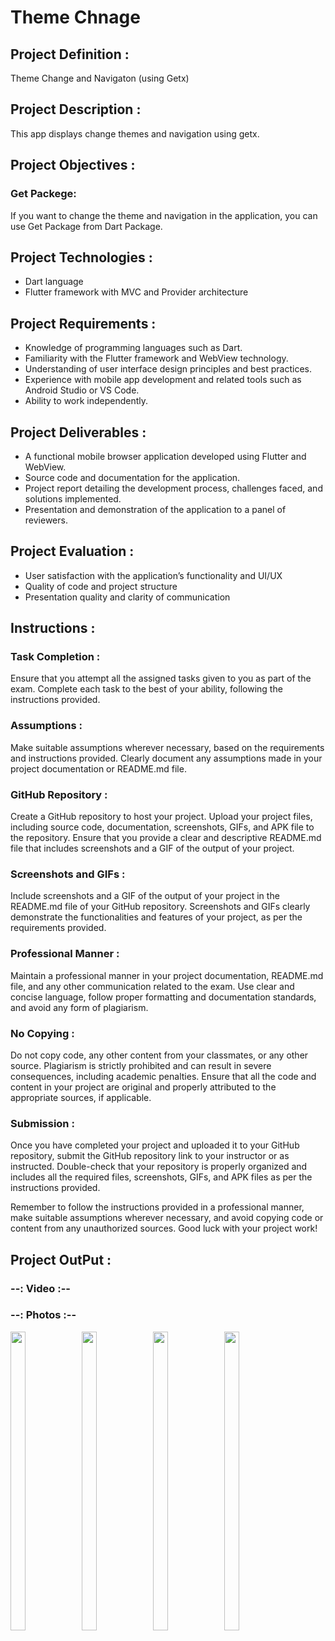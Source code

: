 # Theme Chnage 

## Project Definition :

Theme Change and Navigaton (using Getx)

## Project Description :
This app displays change themes and navigation using getx.

## Project Objectives :

### Get Packege:
If you want to change the theme and navigation in the application, you can use Get Package from Dart Package.

## Project Technologies :

- Dart language
- Flutter framework with MVC and Provider architecture

## Project Requirements :

- Knowledge of programming languages such as Dart.
- Familiarity with the Flutter framework and WebView technology.
- Understanding of user interface design principles and best practices.
- Experience with mobile app development and related tools such as Android Studio or VS Code.
- Ability to work independently.

## Project Deliverables :

- A functional mobile browser application developed using Flutter and WebView.
- Source code and documentation for the application.
- Project report detailing the development process, challenges faced, and solutions implemented.
- Presentation and demonstration of the application to a panel of reviewers.

## Project Evaluation :

- User satisfaction with the application’s functionality and UI/UX
- Quality of code and project structure
- Presentation quality and clarity of communication


## Instructions :

### Task Completion :
Ensure that you attempt all the assigned tasks given to you as part of the exam. Complete each task to the best of your ability, following the instructions provided.

### Assumptions :
Make suitable assumptions wherever necessary, based on the requirements and instructions provided. Clearly document any assumptions made in your project documentation or README.md file.

### GitHub Repository :
Create a GitHub repository to host your project. Upload your project files, including source code, documentation, screenshots, GIFs, and APK file to the repository. Ensure that you provide a clear and descriptive README.md file that includes screenshots and a GIF of the output of your project.

### Screenshots and GIFs :
Include screenshots and a GIF of the output of your project in the README.md file of your GitHub repository. Screenshots and GIFs clearly demonstrate the functionalities and features of your project, as per the requirements provided.

### Professional Manner :
Maintain a professional manner in your project documentation, README.md file, and any other communication related to the exam. Use clear and concise language, follow proper formatting and
documentation standards, and avoid any form of plagiarism.

### No Copying :
Do not copy code, any other content from your classmates, or any other source. Plagiarism is strictly prohibited and can result in severe consequences, including academic penalties. Ensure that all the code and content in your project are original and properly attributed to the appropriate sources, if applicable.

### Submission :
Once you have completed your project and uploaded it to your GitHub repository, submit the GitHub repository link to your instructor or as instructed. Double-check that your repository is
properly organized and includes all the required files, screenshots, GIFs, and APK files as per the instructions provided.

Remember to follow the instructions provided in a professional manner, make suitable assumptions wherever necessary, and avoid copying code or content from any unauthorized sources. Good luck with your project work!


## Project OutPut :

### --: Video :--


### --: Photos :--

<p>
  <img align = "left"  src = "https://github.com/SJaynesh/Theme_Chenge/assets/115562979/525845e0-c9ae-478d-b759-09837ae29dad.png" width=22% height=35% >
  
  <img align = "left"  src = "https://github.com/SJaynesh/Theme_Chenge/assets/115562979/2d875a02-65d8-4889-8f0e-a0001286ece8.png" width=22% height=35% >
 
  <img align = "left"  src = "https://github.com/SJaynesh/Theme_Chenge/assets/115562979/d53db1c1-3c3e-42f1-adae-e145964befb6.png" width=22% height=35% >
 
  <img  src = "https://github.com/SJaynesh/Theme_Chenge/assets/115562979/6fb3c628-f884-4c61-9082-2c05f29a6f52.png" width=22% height=35% >
</P>
